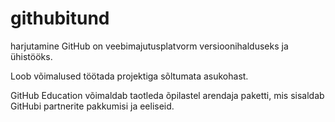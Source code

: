 # githubitund
harjutamine
GitHub on veebimajutusplatvorm versioonihalduseks ja ühistööks.

Loob võimalused töötada projektiga sõltumata asukohast.

GitHub Education võimaldab taotleda õpilastel arendaja paketti, mis sisaldab GitHubi partnerite pakkumisi ja eeliseid.
